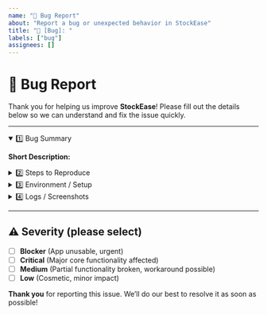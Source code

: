 ```yaml
---
name: "🐞 Bug Report"
about: "Report a bug or unexpected behavior in StockEase"
title: "🐞 [Bug]: "
labels: ["bug"]
assignees: []
---
```


# 🐞 Bug Report

Thank you for helping us improve **StockEase**!
Please fill out the details below so we can understand and fix the issue quickly.

---

<details open>
<summary>1️⃣ Bug Summary</summary>

**Short Description:**  
<!-- In 1-2 sentences, describe the issue (e.g., "Button X doesn’t respond when ..."). -->
</details>

<details>
<summary>2️⃣ Steps to Reproduce</summary>

1. **Go to**: ...  
2. **Click on**: ...  
3. **Expected**: ...  
4. **Actual**: ...

**Expected Result:**  
<!-- What should have happened? -->

**Actual Result:**  
<!-- What happened instead? -->
</details>

<details>
<summary>3️⃣ Environment / Setup</summary>

- **Operating System** (Windows, macOS, Linux, etc.):  
- **Browser & Version** (Chrome, Firefox, Safari, etc.):  
- **StockEase Version** (if known):  
- **Other Technical Details**:  
  <!-- e.g., relevant plugins, framework versions, or server environment -->
</details>

<details>
<summary>4️⃣ Logs / Screenshots</summary>

<!-- Include any error messages, browser console logs, or screenshots here -->
</details>

---

## ⚠️ Severity (please select)
- [ ] **Blocker** (App unusable, urgent)
- [ ] **Critical** (Major core functionality affected)
- [ ] **Medium** (Partial functionality broken, workaround possible)
- [ ] **Low** (Cosmetic, minor impact)

**Thank you** for reporting this issue. We’ll do our best to resolve it as soon as possible!
